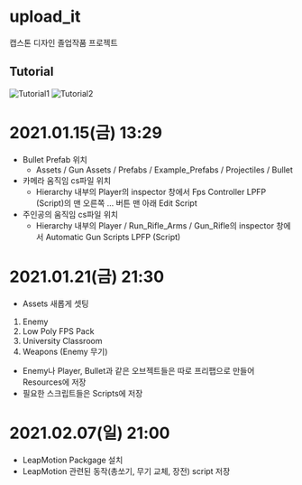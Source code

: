 # upload_it
캡스톤 디자인 졸업작품 프로젝트
<br>

## Tutorial
![Tutorial1](https://user-images.githubusercontent.com/64337152/111017731-8a477900-83f8-11eb-8447-650bb3154b53.gif)
![Tutorial2](https://user-images.githubusercontent.com/64337152/111017735-8c113c80-83f8-11eb-9c46-4ddc10c000c4.gif)


# 2021.01.15(금) 13:29

- Bullet Prefab 위치
	- Assets / Gun Assets / Prefabs / Example_Prefabs / Projectiles / Bullet
- 카메라 움직임 cs파일 위치
	- Hierarchy 내부의 Player의  inspector 창에서 Fps Controller LPFP (Script)의 맨 오른쪽 ... 버튼 맨 아래 Edit Script
- 주인공의 움직임 cs파일 위치
	- Hierarchy 내부의 Player / Run_Rifle_Arms / Gun_Rifle의 inspector 창에서 Automatic Gun Scripts LPFP (Script)


# 2021.01.21(금) 21:30
* Assets 새롭게 셋팅
1. Enemy
2. Low Poly FPS Pack
3. University Classroom
4. Weapons (Enemy 무기)

- Enemy나 Player, Bullet과 같은 오브젝트들은 따로 프리팹으로 만들어 Resources에 저장
- 필요한 스크립트들은 Scripts에 저장

# 2021.02.07(일) 21:00
- LeapMotion Packgage 설치
- LeapMotion 관련된 동작(총쏘기, 무기 교체, 장전) script 저장
